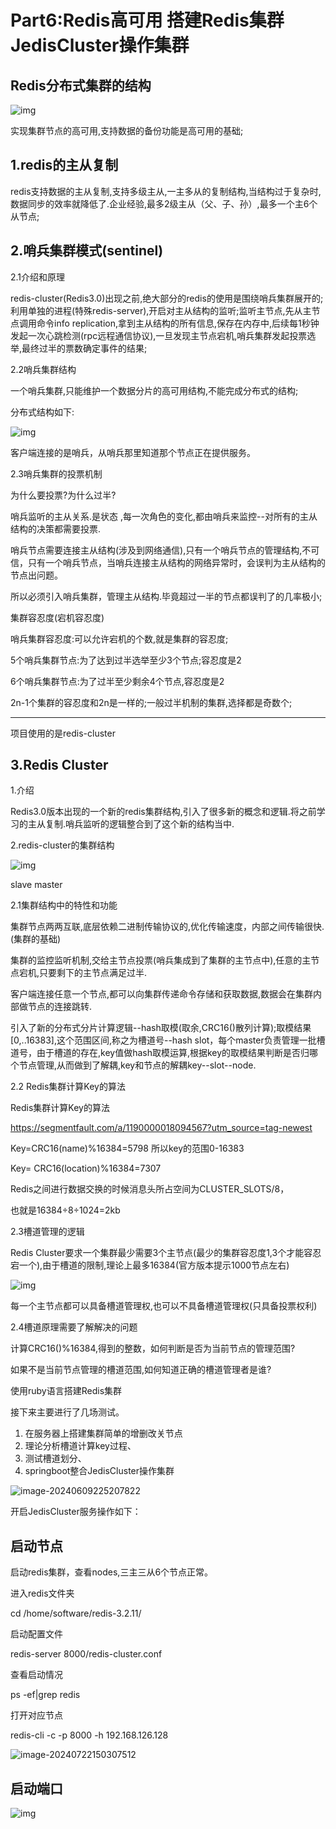 # Part6:Redis高可用 搭建Redis集群 JedisCluster操作集群

## Redis分布式集群的结构

![img](figs/Part6/Redis分布式集群.jpg) 

实现集群节点的高可用,支持数据的备份功能是高可用的基础;

## 1.redis的主从复制

redis支持数据的主从复制,支持多级主从,一主多从的复制结构,当结构过于复杂时,数据同步的效率就降低了.企业经验,最多2级主从（父、子、孙）,最多一个主6个从节点;

## 2.哨兵集群模式(sentinel)

2.1介绍和原理

redis-cluster(Redis3.0)出现之前,绝大部分的redis的使用是围绕哨兵集群展开的;利用单独的进程(特殊redis-server),开启对主从结构的监听;监听主节点,先从主节点调用命令info replication,拿到主从结构的所有信息,保存在内存中,后续每1秒钟发起一次心跳检测(rpc远程通信协议),一旦发现主节点宕机,哨兵集群发起投票选举,最终过半的票数确定事件的结果;

2.2哨兵集群结构 

一个哨兵集群,只能维护一个数据分片的高可用结构,不能完成分布式的结构;

分布式结构如下:

![img](figs/Part6/哨兵集群结构.jpg) 

客户端连接的是哨兵，从哨兵那里知道那个节点正在提供服务。

2.3哨兵集群的投票机制

为什么要投票?为什么过半?

哨兵监听的主从关系.是状态 ,每一次角色的变化,都由哨兵来监控--对所有的主从结构的决策都需要投票.

哨兵节点需要连接主从结构(涉及到网络通信),只有一个哨兵节点的管理结构,不可信，只有一个哨兵节点，当哨兵连接主从结构的网络异常时，会误判为主从结构的节点出问题。

所以必须引入哨兵集群，管理主从结构.毕竟超过一半的节点都误判了的几率极小;

集群容忍度(宕机容忍度)

哨兵集群容忍度:可以允许宕机的个数,就是集群的容忍度;

5个哨兵集群节点:为了达到过半选举至少3个节点;容忍度是2

6个哨兵集群节点:为了过半至少剩余4个节点,容忍度是2

2n-1个集群的容忍度和2n是一样的;一般过半机制的集群,选择都是奇数个;



------

项目使用的是redis-cluster

## 3.Redis Cluster

1.介绍

Redis3.0版本出现的一个新的redis集群结构,引入了很多新的概念和逻辑.将之前学习的主从复制.哨兵监听的逻辑整合到了这个新的结构当中.

2.redis-cluster的集群结构

![img](figs/Part6/Redis-cluster.jpg)

slave master 

2.1集群结构中的特性和功能

集群节点两两互联,底层依赖二进制传输协议的,优化传输速度，内部之间传输很快.(集群的基础)

集群的监控监听机制,交给主节点投票(哨兵集成到了集群的主节点中),任意的主节点宕机,只要剩下的主节点满足过半.

客户端连接任意一个节点,都可以向集群传递命令存储和获取数据,数据会在集群内部做节点的连接跳转.

引入了新的分布式分片计算逻辑--hash取模(取余,CRC16()散列计算);取模结果[0,..16383],这个范围区间,称之为槽道号--hash slot，每个master负责管理一批槽道号，由于槽道的存在,key值做hash取模运算,根据key的取模结果判断是否归哪个节点管理,从而做到了解耦,key和节点的解耦key--slot--node.

2.2 Redis集群计算Key的算法

Redis集群计算Key的算法

https://segmentfault.com/a/1190000018094567?utm_source=tag-newest

Key=CRC16(name)%16384=5798  所以key的范围0-16383

Key= CRC16(location)%16384=7307

Redis之间进行数据交换的时候消息头所占空间为CLUSTER_SLOTS/8，

也就是16384÷8÷1024=2kb

2.3槽道管理的逻辑

Redis Cluster要求一个集群最少需要3个主节点(最少的集群容忍度1,3个才能容忍宕一个),由于槽道的限制,理论上最多16384(官方版本提示1000节点左右)

![img](figs/Part6/3master_slot.jpg) 

每一个主节点都可以具备槽道管理权,也可以不具备槽道管理权(只具备投票权利)

2.4槽道原理需要了解解决的问题

计算CRC16()%16384,得到的整数，如何判断是否为当前节点的管理范围?

如果不是当前节点管理的槽道范围,如何知道正确的槽道管理者是谁?



使用ruby语言搭建Redis集群



接下来主要进行了几场测试。

1. 在服务器上搭建集群简单的增删改关节点
2. 理论分析槽道计算key过程、
3. 测试槽道划分、
4. springboot整合JedisCluster操作集群

![image-20240609225207822](figs/Part6/jediscluster.png)

开启JedisCluster服务操作如下：

## 启动节点

启动redis集群，查看nodes,三主三从6个节点正常。

进入redis文件夹

cd /home/software/redis-3.2.11/

启动配置文件

redis-server 8000/redis-cluster.conf 

查看启动情况

ps -ef|grep redis

打开对应节点

redis-cli -c -p 8000 -h 192.168.126.128

![image-20240722150307512](../../AppData/Roaming/Typora/typora-user-images/image-20240722150307512.png)

## 启动端口

![img](file:///C:\Users\86136\AppData\Local\Temp\ksohtml3584\wps2.jpg) 